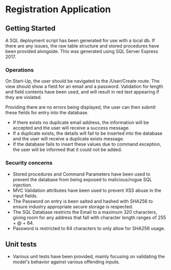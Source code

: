 # Registration Application

## Getting Started
A SQL deployment script has been generated for use with a local db. If there are any issues, the raw table structure and stored procedures have been provided alongside.
This was generated using SQL Server Express 2017.

### Operations

On Start-Up, the user should be navigated to the /User/Create route. The view should show a field for an email and a password. 
Validation for length and field contents have been used, and will result in red text appearing if they are violated.

Providing there are no errors being displayed, the user can then submit these fields for entry into the database. 
 - If there exists no duplicate email address, the information will be accepted and the user will receive a success message.
 - If a duplicate exists, the details will fail to be inserted into the database and the user will receive a duplicate exists message.
 - If the database fails to insert these values due to command exception, the user will be informed that it could not be added.

### Security concerns
 
 - Stored procedures and Command Parameters have been used to prevent the database from being exposed to malicious/rogue SQL injection. 
 - MVC Validation attributes have been used to prevent XSS abuse in the input fields. 
 - The Password on entry is been salted and hashed with SHA256 to ensure industry appropriate secure storage is respected.
 - The SQL Database restricts the Email to a maximum 320 characters, giving room for any address that fall with character length ranges of  255 + @ + 64.
 - Password is restricted to 64 characters to only allow for SHA256 usage.

## Unit tests

 - Various unit tests have been provided, mainly focusing on validating the model's behavior against various offending inputs. 
 

